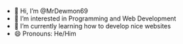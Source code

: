 - 👋 Hi, I’m @MrDewmon69
- 👀 I’m interested in Programming and Web Development
- 🌱 I’m currently learning how to develop nice websites
- 😄 Pronouns: He/Him
